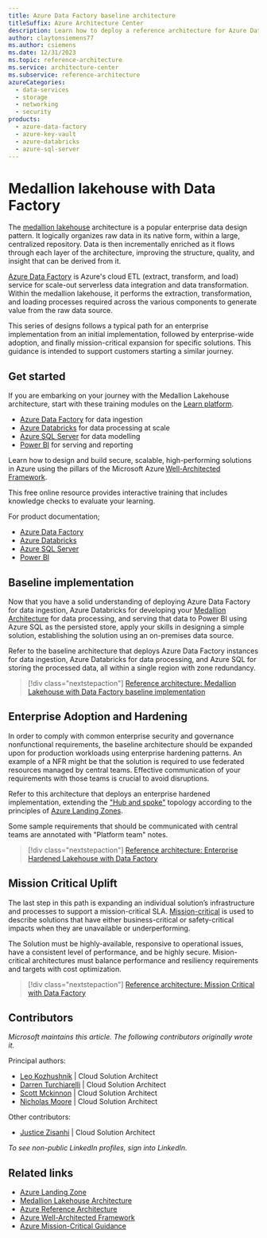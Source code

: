 ```yaml
---
title: Azure Data Factory baseline architecture
titleSuffix: Azure Architecture Center
description: Learn how to deploy a reference architecture for Azure Data Factory on Azure Landing Zones.
author: claytonsiemens77
ms.author: csiemens
ms.date: 12/31/2023
ms.topic: reference-architecture
ms.service: architecture-center
ms.subservice: reference-architecture
azureCategories:
  - data-services
  - storage
  - networking
  - security
products:
  - azure-data-factory
  - azure-key-vault
  - azure-databricks
  - azure-sql-server
---
```


# Medallion lakehouse with Data Factory

The [medallion lakehouse](/azure/databricks/lakehouse/medallion) architecture is a popular enterprise data design pattern. It logically organizes raw data in its native form, within a large, centralized repository. Data is then incrementally enriched as it flows through each layer of the architecture, improving the structure, quality, and insight that can be derived from it. 

[Azure Data Factory](/azure/data-factory) is Azure's cloud ETL (extract, transform, and load) service for scale-out serverless data integration and data transformation. Within the medallion lakehouse, it performs the extraction, transformation, and loading processes required across the various components to generate value from the raw data source.  

This series of designs follows a typical path for an enterprise implementation from an initial implementation, followed by enterprise-wide adoption, and finally mission-critical expansion for specific solutions. This guidance is intended to support customers starting a similar journey. 

## Get started

If you are embarking on your journey with the Medallion Lakehouse architecture, start with these training modules on the [Learn platform](https://learn.microsoft.com). 

- [Azure Data Factory](https://learn.microsoft.com/training/paths/data-integration-scale-azure-data-factory) for data ingestion 
- [Azure Databricks](https://learn.microsoft.com/training/paths/data-engineer-azure-databricks) for data processing at scale 
- [Azure SQL Server](https://learn.microsoft.com/training/paths/azure-sql-fundamentals) for data modelling  
- [Power BI](https://learn.microsoft.com/credentials/certifications/power-bi-data-analyst-associate) for serving and reporting 

Learn how to design and build secure, scalable, high-performing solutions in Azure using the pillars of the Microsoft Azure [Well-Architected Framework](https://learn.microsoft.com/training/paths/azure-well-architected-framework).  

This free online resource provides interactive training that includes knowledge checks to evaluate your learning. 

For product documentation; 

- [Azure Data Factory](/azure/data-factory/) 
- [Azure Databricks](/azure/databricks/) 
- [Azure SQL Server](/azure/azure-sql/) 
- [Power BI](https://learn.microsoft.com/power-bi/)

## Baseline implementation

Now that you have a solid understanding of deploying Azure Data Factory for data ingestion, Azure Databricks for developing your [Medallion Architecture](/azure/databricks/lakehouse/medallion) for data processing, and serving that data to Power BI using Azure SQL as the persisted store, apply your skills in designing a simple solution, establishing the solution using an on-premises data source.  

Refer to the baseline architecture that deploys Azure Data Factory instances for data ingestion, Azure Databricks for data processing, and Azure SQL for storing the processed data, all within a single region with zone redundancy.  

> [!div class="nextstepaction"] 
> [Reference architecture: Medallion Lakehouse with Data Factory baseline implementation](./azure-data-factory-on-azure-landing-zones-baseline.yml)

## Enterprise Adoption and Hardening 

In order to comply with common enterprise security and governance nonfunctional requirements, the baseline architecture should be expanded upon for production workloads using enterprise hardening patterns. An example of a NFR might be that the solution is required to use federated resources managed by central teams. Effective communication of your requirements with those teams is crucial to avoid disruptions. 

Refer to this architecture that deploys an enterprise hardened implementation, extending the ["Hub and spoke"](/azure/architecture/networking/architecture/hub-spoke-vwan-architecture) topology according to the principles of [Azure Landing Zones](/azure/cloud-adoption-framework/ready/landing-zone/).  

Some sample requirements that should be communicated with central teams are annotated with "Platform team" notes. 

> [!div class="nextstepaction"] 
> [Reference architecture: Enterprise Hardened Lakehouse with Data Factory](./azure-data-factory-on-azure-landing-zones-enterprise-hardening.yml)


## Mission Critical Uplift

The last step in this path is expanding an individual solution’s infrastructure and processes to support a mission-critical SLA. [Mission-critical](/azure/well-architected/mission-critical/mission-critical-overview) is used to describe solutions that have either business-critical or safety-critical impacts when they are unavailable or underperforming.  

The Solution must be highly-available, responsive to operational issues, have a consistent level of performance, and be highly secure. Mision-critical architectures must balance performance and resiliency requirements and targets with cost optimization.  

> [!div class="nextstepaction"] 
> [Reference architecture: Mission Critical with Data Factory](./azure-data-factory-on-azure-landing-zones-mission-critical.yml)

## Contributors
*Microsoft maintains this article. The following contributors originally wrote it.*

Principal authors:

- [Leo Kozhushnik](https://www.linkedin.com/in/leo-kozhushnik-ab16707/) | Cloud Solution Architect
- [Darren Turchiarelli](https://www.linkedin.com/in/darren-turchiarelli/) | Cloud Solution Architect
- [Scott Mckinnon](https://www.linkedin.com/in/scott-mckinnon-96756a83) | Cloud Solution Architect
- [Nicholas Moore](https://www.linkedin.com/in/nicholas-moore/) | Cloud Solution Architect

Other contributors:

- [Justice Zisanhi](https://www.linkedin.com/in/justice-zisanhi/) | Cloud Solution Architect

  
*To see non-public LinkedIn profiles, sign into LinkedIn.*


## Related links

- [Azure Landing Zone](/azure/cloud-adoption-framework/ready/landing-zone/) 
- [Medallion Lakehouse Architecture](/azure/databricks/lakehouse/medallion) 
- [Azure Reference Architecture](/azure/architecture/solution-ideas/articles/azure-databricks-modern-analytics-architecture)
- [Azure Well-Architected Framework](/azure/well-architected/) 
- [Azure Mission-Critical Guidance](/azure/well-architected/mission-critical/mission-critical-overview) 
